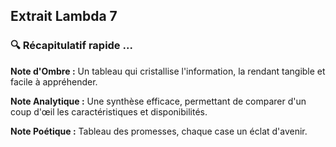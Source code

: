 ## Extrait Lambda 7

### 🔍 Récapitulatif rapide ...

**Note d'Ombre :** Un tableau qui cristallise l'information, la rendant tangible et facile à appréhender.

**Note Analytique :** Une synthèse efficace, permettant de comparer d'un coup d'œil les caractéristiques et disponibilités.

**Note Poétique :** Tableau des promesses, chaque case un éclat d'avenir.
